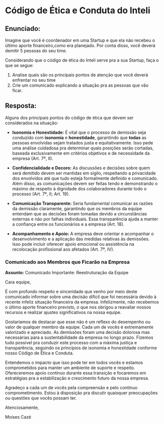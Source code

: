 # Código de Ética e Conduta do Inteli

## Enunciado:
Imagine que você é coordenador em uma Startup e que ela não recebeu o último aporte financeiro,como era planejado. Por conta disso, você deverá demitir 5 pessoas do seu time.

Considerando que o código de ética do Inteli serve pra a sua Startup, faça o que se segue:
1. Analise quais são os principais pontos de atenção que você deverá enfrentar no seu time
2. Crie um comunicado explicando a situação pra as pessoas que vão ficar.

## Resposta:

Alguns dos principais pontos do código de ética que devem ser considerados na situação:

- **Isonomia e Honestidade:** É vital que o processo de demissão seja conduzido com **isonomia** e **honestidade**, garantindo que **todas** as pessoas envolvidas sejam tratados justa e equitativamente. Isso pede uma análise cuidadosa pra determinar quais posições serão cortadas, baseada exclusivamente em critérios objetivos e de necessidade da empresa (Art. 7º, II).

- **Confidencialidade e Decoro:** As discussões e decisões sobre quem será demitido devem ser mantidas em sigilo, respeitando a privacidade dos envolvidos até que tudo esteja formalmente definido e comunicado. Além disso, as comunicações devem ser feitas tendo e demonstrando o máximo de respeito à dignidade dos colaboradores durante todo o processo (Art. 7º, II; Art. 19).

- **Comunicação Transparente:** Seria fundamental comunicar as razões da demissão claramente, garantindo que os membros da equipe entendam que as decisões foram tomadas devido a circunstâncias externas e não por falhas individuais. Essa transparência ajuda a manter a confiança entre os funcionários e a empresa (Art. 18).

- **Acompanhamento e Apoio:** A empresa deve orientar e acompanhar o desenvolvimento e a aplicação das medidas relativas às demissões. Isso pode incluir oferecer apoio emocional ou assistência na recolocação profissional aos afetados (Art. 7º, IV).

### Comunicado aos Membros que Ficarão na Empresa

**Assunto:** Comunicado Importante: Reestruturação da Equipe

Cara equipe,

É com profundo respeito e sinceridade que venho por meio deste comunicado informar sobre uma decisão difícil que foi necessária devido à recente infeliz situação financeira da empresa. Infelizmente, não recebemos o último aporte financeiro previsto, o que nos obrigou a reavaliar nossos recursos e realizar ajustes significativos na nossa equipe.

Gostaríamos de destacar que esse não é um reflexo do desempenho ou valor de qualquer membro da equipe. Cada um de vocês é extremamente valorizado e apreciado. As demissões foram uma decisão dolorosa mas necessárias para a sustentabilidade da empresa no longo prazo. Fizemos tudo possivel pra conduzir este processo com a máxima justiça e transparência, seguindo os princípios de isonomia e honestidade conforme nosso Código de Ética e Conduta.

Entendemos o impacto que isso pode ter em todos vocês e estamos comprometidos para manter um ambiente de suporte e respeito. Ofereceremos apoio contínuo durante essa transição e focaremos em estratégias pra a estabilização e crescimento futuro da nossa empresa.

Agradeço a cada um de vocês pela compreensão e pelo contínuo comprometimento. Estou à disposição pra discutir quaisquer preocupações ou questões que vocês possam ter.

Atenciosamente,

Moises Cazé